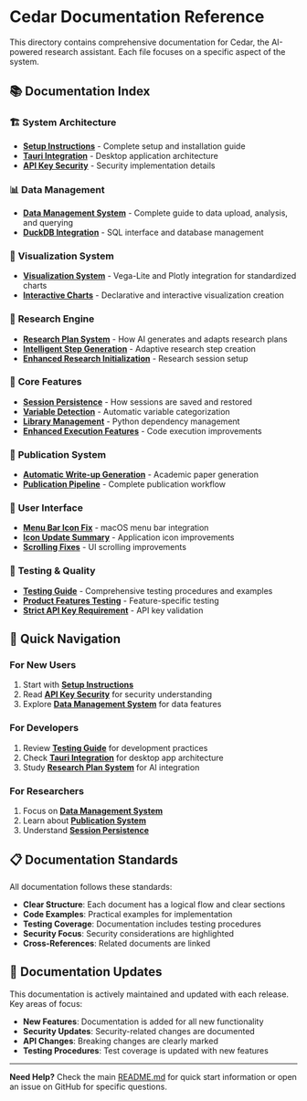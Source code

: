 # Cedar Documentation Reference

This directory contains comprehensive documentation for Cedar, the AI-powered research assistant. Each file focuses on a specific aspect of the system.

## 📚 Documentation Index

### 🏗️ **System Architecture**
- **[Setup Instructions](SETUP.md)** - Complete setup and installation guide
- **[Tauri Integration](TAURI_README.md)** - Desktop application architecture
- **[API Key Security](API_KEY_SOLUTION.md)** - Security implementation details

### 📊 **Data Management**
- **[Data Management System](DATA_MANAGEMENT_SYSTEM.md)** - Complete guide to data upload, analysis, and querying
- **[DuckDB Integration](DATA_MANAGEMENT_SYSTEM.md#duckdb-integration)** - SQL interface and database management

### 🎨 **Visualization System**
- **[Visualization System](VISUALIZATION_SYSTEM.md)** - Vega-Lite and Plotly integration for standardized charts
- **[Interactive Charts](VISUALIZATION_SYSTEM.md#visualization-standards)** - Declarative and interactive visualization creation

### 🧠 **Research Engine**
- **[Research Plan System](RESEARCH_PLAN_SYSTEM.md)** - How AI generates and adapts research plans
- **[Intelligent Step Generation](INTELLIGENT_STEP_GENERATION.md)** - Adaptive research step creation
- **[Enhanced Research Initialization](ENHANCED_RESEARCH_INITIALIZATION.md)** - Research session setup

### 🔧 **Core Features**
- **[Session Persistence](SESSION_PERSISTENCE_IMPLEMENTATION.md)** - How sessions are saved and restored
- **[Variable Detection](ENHANCED_VARIABLE_DETECTION.md)** - Automatic variable categorization
- **[Library Management](AUTOMATIC_LIBRARY_DETECTION.md)** - Python dependency management
- **[Enhanced Execution Features](ENHANCED_EXECUTION_FEATURES.md)** - Code execution improvements

### 📝 **Publication System**
- **[Automatic Write-up Generation](AUTOMATIC_WRITE_UP_GENERATION.md)** - Academic paper generation
- **[Publication Pipeline](AUTOMATIC_WRITE_UP_GENERATION.md#publication-pipeline)** - Complete publication workflow

### 🎨 **User Interface**
- **[Menu Bar Icon Fix](MENU_BAR_ICON_FIX.md)** - macOS menu bar integration
- **[Icon Update Summary](ICON_UPDATE_SUMMARY.md)** - Application icon improvements
- **[Scrolling Fixes](SCROLLING_FIXES.md)** - UI scrolling improvements

### 🧪 **Testing & Quality**
- **[Testing Guide](TESTING.md)** - Comprehensive testing procedures and examples
- **[Product Features Testing](PRODUCT_FEATURES_TESTING.md)** - Feature-specific testing
- **[Strict API Key Requirement](STRICT_API_KEY_REQUIREMENT.md)** - API key validation

## 🚀 Quick Navigation

### For New Users
1. Start with **[Setup Instructions](SETUP.md)**
2. Read **[API Key Security](API_KEY_SOLUTION.md)** for security understanding
3. Explore **[Data Management System](DATA_MANAGEMENT_SYSTEM.md)** for data features

### For Developers
1. Review **[Testing Guide](TESTING.md)** for development practices
2. Check **[Tauri Integration](TAURI_README.md)** for desktop app architecture
3. Study **[Research Plan System](RESEARCH_PLAN_SYSTEM.md)** for AI integration

### For Researchers
1. Focus on **[Data Management System](DATA_MANAGEMENT_SYSTEM.md)**
2. Learn about **[Publication System](AUTOMATIC_WRITE_UP_GENERATION.md)**
3. Understand **[Session Persistence](SESSION_PERSISTENCE_IMPLEMENTATION.md)**

## 📋 Documentation Standards

All documentation follows these standards:
- **Clear Structure**: Each document has a logical flow and clear sections
- **Code Examples**: Practical examples for implementation
- **Testing Coverage**: Documentation includes testing procedures
- **Security Focus**: Security considerations are highlighted
- **Cross-References**: Related documents are linked

## 🔄 Documentation Updates

This documentation is actively maintained and updated with each release. Key areas of focus:
- **New Features**: Documentation is added for all new functionality
- **Security Updates**: Security-related changes are documented
- **API Changes**: Breaking changes are clearly marked
- **Testing Procedures**: Test coverage is updated with new features

---

**Need Help?** Check the main [README.md](../README.md) for quick start information or open an issue on GitHub for specific questions. 